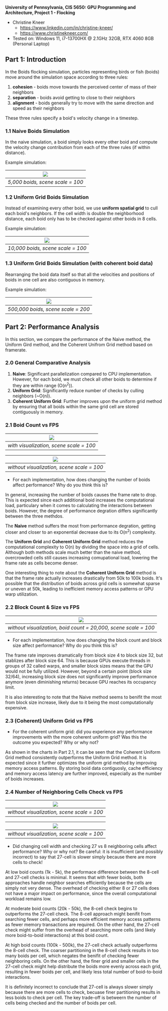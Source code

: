 **University of Pennsylvania, CIS 5650: GPU Programming and Architecture,
Project 1 - Flocking**

* Christine Kneer
  * https://www.linkedin.com/in/christine-kneer/
  * https://www.christinekneer.com/
* Tested on: Windows 11, i7-13700HX @ 2.1GHz 32GB, RTX 4060 8GB (Personal Laptop)

## Part 1: Introduction

In the Boids flocking simulation, particles representing birds or fish
(boids) move around the simulation space according to three rules:

1. **cohesion** - boids move towards the perceived center of mass of their neighbors
2. **separation** - boids avoid getting to close to their neighbors
3. **alignment** - boids generally try to move with the same direction and speed as
their neighbors

These three rules specify a boid's velocity change in a timestep.

### 1.1 Naive Boids Simulation

In the naive simulation, a boid simply looks every other boid and compute the velocity
change contribution from each of the three rules (if within distance).

Example simulation:

|![](images/naive.gif)|
|:--:|
|*5,000 boids, scene scale = 100*|

### 1.2 Uniform Grid Boids Simulation

Instead of examining every other boid, we use **uniform spatial grid** to cull each boid's neighbors.
If the cell width is double the neighborhood distance, each boid only has to be
checked against other boids in 8 cells.

Example simulation:

|![](images/uniform.gif)|
|:--:|
|*10,000 boids, scene scale = 100*|

### 1.3 Uniform Grid Boids Simulation (with coherent boid data)

Rearranging the boid data itself so that all the velocities and positions of boids in one cell are also
contiguous in memory.

Example simulation:

|![](images/indirection.gif)|
|:--:|
|*500,000 boids, scene scale = 200*|

## Part 2: Performance Analysis

In this section, we compare the performance of the Naive method, the Uniform Gird method, and the Coherent Unifrom Grid method based on framerate.


### 2.0 General Comparative Analysis

1. **Naive**: Significant parallelization compared to CPU implementation. However, for each boid, we must check all other boids to determine if they are within range (O(n<sup>2</sup>)).
2. **Uniform Grid**: Significantly reduce number of checks by culling neighbors (~O(n)).
3. **Coherent Uniform Grid**: Further improves upon the uniform grid method by ensuring that all boids within the same grid cell are stored contiguously in memory.

### 2.1 Boid Count vs FPS

|![](images/boidCount1.png)|
|:--:|
|*with visualization, scene scale = 100*|

|![](images/boidCount2.png)|
|:--:|
|*without visualization, scene scale = 100*|

* For each implementation, how does changing the number of boids affect
performance? Why do you think this is?

In general, increasing the number of boids causes the frame rate to drop. This is expected
since each additional boid increases the computational load, particulary when it comes to
calculating the interactions between boids. However, the degree of performance degration
differs significantly between the three methdos.

The **Naive** method suffers the most from performance degration, getting closer and
closer to an exponential decrease due to its O(n<sup>2</sup>) complexity.

The **Uniform Grid** and **Coherent Uniform Grid** method reduces the computational complexity
to O(n) by dividing the space into a grid of cells. Although both methods scale much better than
the naive method, overcrowded cells still causes increasing comupational load, lowering the frame
rate as cells become denser.

One interesting thing to note about the **Coherent Uniform Grid** method is that the frame rate 
actually increases drastically from 50k to 100k boids. It's possible that the distribution of boids
across grid cells is somewhat sparse or uneven at 50k, leading to inefficient memory access patterns
or GPU warp utilization.

### 2.2 Block Count & Size vs FPS

|![](images/blockSize.png)|
|:--:|
|*without visualization, boid count = 20,000, scene scale = 100*|

* For each implementation, how does changing the block count and block size
affect performance? Why do you think this is?

The frame rate improves dramatically from block size 4 to block size 32, but
stablizes after block size 64. This is because GPUs execute threads in groups
of 32 called warps, and smaller block sizes means that the GPU would not be
fully utilized. However, beyond a certain point (block size 32/64), increasing
block size does not significantly improve performance anymore (even diminishing
returns) because GPU reaches its occupancy limit.

It is also interesting to note that the Naive method seems to benifit the most 
from block size increase, likely due to it being the most computationally expensive.


### 2.3 (Coherent) Uniform Grid vs FPS

* For the coherent uniform grid: did you experience any performance improvements
with the more coherent uniform grid? Was this the outcome you expected?
Why or why not?

As shown in the charts in Part 2.1, it can be seen that the Coherent Uniform Grid
method consistently outperforms the Uniform Grid method. It is expected since it
further optimizes the uniform grid method by improving memory access patterns. By
storing boid data contiguosly, cache efficiency and memory access latency are
further improved, especially as the number of boids increases.


### 2.4 Number of Neighboring Cells Check vs FPS

|![](images/UniformGridCell.png)|
|:--:|
|*without visualization, scene scale = 100*|

|![](images/CoherentUniformGridCell.png)|
|:--:|
|*without visualization, scene scale = 100*|

* Did changing cell width and checking 27 vs 8 neighboring cells affect performance?
Why or why not? Be careful: it is insufficient (and possibly incorrect) to say
that 27-cell is slower simply because there are more cells to check!

At low boid counts (1k - 5k), the performace difference between the 8-cell and 27-cell
checks is minimal. It seems that with fewer boids, both approaches handle neighbor searches
efficiently because the cells are simply not very dense. The overhead of checking either 8 or 27
cells does not have a major impact on performance, since the overall computational workload remains low.

At moderate boid counts (20k - 50k), the 8-cell check begins to outperforms the 27-cell check. 
The 8-cell approach might benifit from searching fewer cells, and perhaps
more efficient memory access patterns as fewer memory transactions are required. 
On the other hand, the 27-cell check might suffer from the overhead of searching more cells 
(and likely more boid-to-boid interactions) at this boid count.

At high boid counts (100k - 500k), the 27-cell check actually outperforms the 8-cell check.
The coarser partitioning in the 8-cell check results in too many boids per cell, which negates
the benifit of checking fewer neighboring cells. On the other hand, the finer grid and smaller cells
in the 27-cell check might help distribute the boids more evenly across each grid, resulting in fewer
boids per cell, and likely less total number of boid-to-boid interactions.

It is definitely incorrect to conclude that 27-cell is always slower simply because there are more cells to check,
becuase finer partitioning results in less boids to check per cell. The key trade-off is betweern the number of cells
being checked and the number of boids per cell.
